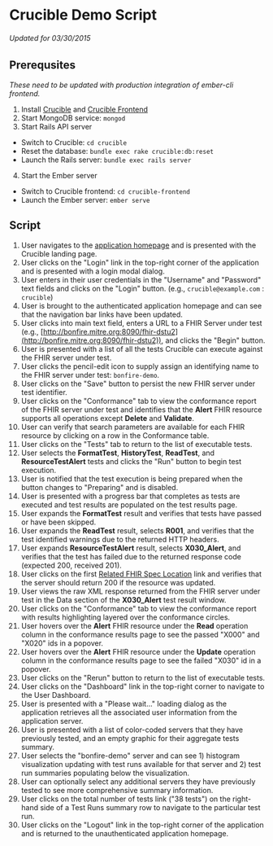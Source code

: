 # Crucible Demo Script
###### _Updated for 03/30/2015_

## Prerequsites
_These need to be updated with production integration of ember-cli frontend._

1. Install [Crucible](https://github.com/fhir-crucible/crucible#getting-started) and [Crucible Frontend](https://github.com/fhir-crucible/crucible-frontend#installation)
2. Start MongoDB service: ```mongod```
3. Start Rails API server
  - Switch to Crucible: ```cd crucible```
  - Reset the database: ```bundle exec rake crucible:db:reset```
  - Launch the Rails server: ```bundle exec rails server```
4. Start the Ember server
  - Switch to Crucible frontend: ```cd crucible-frontend```
  - Launch the Ember server: ```ember serve```

## Script
1. User navigates to the [application homepage](http://crucible-dev.mitre.org) and is presented with the Crucible landing page.
2. User clicks on the "Login" link in the top-right corner of the application and is presented with a login modal dialog.
3. User enters in their user credentials in the "Username" and "Password" text fields and clicks on the "Login" button. (e.g., ```crucible@example.com``` : ```crucible```)
4. User is brought to the authenticated application homepage and can see that the navigation bar links have been updated.
5. User clicks into main text field, enters a URL to a FHIR Server under test (e.g., [http://bonfire.mitre.org:8090/fhir-dstu2](http://bonfire.mitre.org:8090/fhir-dstu2)), and clicks the "Begin" button.
6. User is presented with a list of all the tests Crucible can execute against the FHIR server under test.
7. User clicks the pencil-edit icon to supply assign an identifying name to the FHIR server under test: ```bonfire-demo```.
8. User clicks on the "Save" button to persist the new FHIR server under test identifier.
9. User clicks on the "Conformance" tab to view the conformance report of the FHIR server under test and identifies that the **Alert** FHIR resource supports all operations except **Delete** and **Validate**.
10. User can verify that search parameters are available for each FHIR resource by clicking on a row in the Conformance table.
11. User clicks on the "Tests" tab to return to the list of executable tests.
12. User selects the **FormatTest**, **HistoryTest**, **ReadTest**, and **ResourceTestAlert** tests and clicks the "Run" button to begin test execution.
13. User is notified that the test execution is being prepared when the button changes to "Preparing" and is disabled.
14. User is presented with a progress bar that completes as tests are executed and test results are populated on the test results page.
15. User expands the **FormatTest** result and verifies that tests have passed or have been skipped.
16. User expands the **ReadTest** result, selects **R001**, and verifies that the test identified warnings due to the returned HTTP headers.
17. User expands **ResourceTestAlert** result, selects **X030_Alert**, and verifies that the test has failed due to the returned response code (expected 200, received 201).
18. User clicks on the first [Related FHIR Spec Location](http://www.hl7.org/implement/standards/fhir/http.html#update) link and verifies that the server should return 200 if the resource was updated.
19. User views the raw XML response returned from the FHIR server under test in the Data section of the **X030_Alert** test result window.
20. User clicks on the "Conformance" tab to view the conformance report with results highlighting layered over the conformance circles.
21. User hovers over the **Alert** FHIR resource under the **Read** operation column in the conformance results page to see the passed "X000" and "X020" ids in a popover.
22. User hovers over the **Alert** FHIR resource under the **Update** operation column in the conformance results page to see the failed "X030" id in a popover.
23. User clicks on the "Rerun" button to return to the list of executable tests.
24. User clicks on the "Dashboard" link in the top-right corner to navigate to the User Dashboard.
25. User is presented with a "Please wait..." loading dialog as the application retrieves all the associated user information from the application server.
26. User is presented with a list of color-coded servers that they have previously tested, and an empty graphic for their aggregate tests summary.
27. User selects the "bonfire-demo" server and can see 1) histogram visualization updating with test runs available for that server and 2) test run summaries populating below the visualization.
28. User can optionally select any additional servers they have previously tested to see more comprehensive summary information.
29. User clicks on the total number of tests link ("38 tests") on the right-hand side of a Test Runs summary row to navigate to the particular test run.
30. User clicks on the "Logout" link in the top-right corner of the application and is returned to the unauthenticated application homepage.
